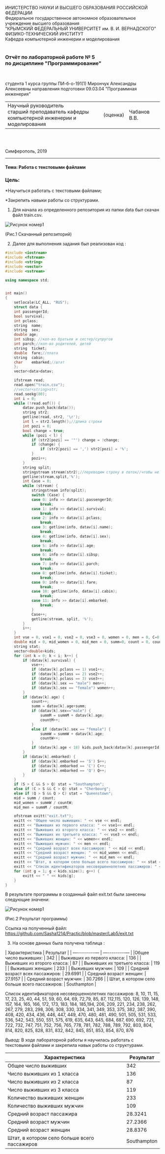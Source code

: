 ИНИСТЕРСТВО НАУКИ  И ВЫСШЕГО ОБРАЗОВАНИЯ РОССИЙСКОЙ ФЕДЕРАЦИИ  
Федеральное государственное автономное образовательное учреждение высшего образования  
"КРЫМСКИЙ ФЕДЕРАЛЬНЫЙ УНИВЕРСИТЕТ им. В. И. ВЕРНАДСКОГО"  
ФИЗИКО-ТЕХНИЧЕСКИЙ ИНСТИТУТ  
Кафедра компьютерной инженерии и моделирования
<br/><br/>

### Отчёт по лабораторной работе № 5 <br/> по дисциплине "Программирование"
<br/>

студента 1 курса группы ПИ-б-о-191(1)
Мирончук Александры Алексеевны
направления подготовки 09.03.04 "Программная инженерия" 
<br/>

<table>
<tr><td>Научный руководитель<br/> старший преподаватель кафедры<br/> компьютерной инженерии и моделирования</td>
<td>(оценка)</td>
<td>Чабанов В.В.</td>
</tr>
</table>
<br/><br/>

Симферополь, 2019
***
#### Тема: Работа с текстовыми файлами

### Цель: 

*Научиться работать с текстовыми файлами;

*Закрепить навыки работы со структурами.

1. Для начала из определенного репозитория из папки data был скачан файл train.csv.
 
 ![Рисунок номер1](https://sun9-24.userapi.com/c856032/v856032266/21f433/tZECAxbyAdc.jpg)
 
 (Рис.1 Скачанный репозиторий) 
 
2. Далее для выполнения задания был реализован код :

```cpp
#include <iostream>
#include <fstream>
#include <string>
#include <vector>
#include <sstream>

using namespace std;


int main()
{
	setlocale(LC_ALL, "RUS");
	struct data {
	int	passengerId;
	bool survival;
	int	pclass;
	string	name;
	string	sex;
	double age;
	int	sibsp; //кол-во братьев и сестер/супругов
	int	parch;//кол-во родителей, детей
	string	ticket;
	double	fare;//плата
	string	cabin;
	char	embarked;//штат 
	};
	vector<data>datav;

	ifstream read;
	read.open("train.csv");
	//vector<string>str;
	read.seekg(80);
	int i = 0;
	while (!read.eof()) {
		datav.push_back(data());
		string str2;
		getline(read, str2, '\r');
		int l = str2.length();//длина строки
		int pozi = 0;
		bool change = true;
		while (pozi < l) {
			if (str2[pozi] == '"') change = !change;
			if (change) {
				if (str2[pozi] == ',') str2[pozi] = '%';
			}
			pozi++;
		}
		string split;
		stringstream stream(str2);//переводим строку в поток//чтобы не было конфликта типов
		getline(stream,split,'%');
		int Case = 0;
		while (stream) {
			stringstream info(split);
			switch (Case) {
			case 0: info >> datav[i].passengerId;
				break;
			case 1: info >> datav[i].survival;
				break;
			case 2: info >> datav[i].pclass;
				break;
			case 3: getline(info, datav[i].name);
				break;
			case 4: getline(info, datav[i].sex);
				break;
			case 5: info >> datav[i].age;
				break;
			case 6: info >> datav[i].sibsp;
				break;
			case 7: info >> datav[i].parch;
				break;
			case 8: getline(info, datav[i].ticket);
				break;
			case 9: info >> datav[i].fare;
				break;
			case 10: getline(info, datav[i].cabin);
				break;
			case 11: info >> datav[i].embarked;
				break;
			}
			Case++;
			getline(stream, split, '%');
		}
		i++;
	}
	int vse = 0, vse1 = 0, vse2 = 0, vse3 = 0, women = 0, men = 0, C=0, Q=0, S=0;
	double mid = 0, mid_women = 0, mid_men = 0, summ=0, count = 0, countW = 0, countM = 0, summW=0, summM=0;
	string stat;
	vector<double>kids;
	for (int k = 0; k < i; k++) {
		if (datav[k].survival) {
			vse++;
			if (datav[k].pclass == 1) vse1++;
			if (datav[k].pclass == 2) vse2++;
			if (datav[k].pclass == 3) vse3++;
			if (datav[k].sex == "male") men++;
			if (datav[k].sex == "female") women++;
		}
		if (datav[k].age) {
			count++;
			summ = datav[k].age+summ;
			if (datav[k].sex=="male") {
				summM = summM + datav[k].age;
				countM++;
			}
			else if (datav[k].sex == "female") {
				summW = summW + datav[k].age;
				countW++;
			}
			if (datav[k].age < 18) kids.push_back(datav[k].passengerId);
		}
		if (datav[k].embarked) {
			if (datav[k].embarked == 'S') S++;
			if (datav[k].embarked == 'C') C++;
			if (datav[k].embarked == 'Q') Q++;
		}
	}
	if (S > C && S > Q) stat = "Southampton";
	else if (C > S && C > Q) stat = "Cherbourg";
	else if (Q > S && Q > C) stat = "Queenstown";
	mid = summ / count;
	mid_women = summW / countW;
	mid_men = summM / countM;

	ofstream exitt("exit.txt");
	exitt << "Общее число выживших: " << vse << endl;
	exitt << "Выживших из первого класса: " << vse1<< endl;
	exitt << "Выживших из второго класса: " << vse2 << endl;
	exitt << "Выживших их третьего класса: " << vse3 << endl;
	exitt << "Выживших женщин: " << women<< endl;
	exitt << "Выживших мужчин: " << men << endl;
	exitt << "Средний возраст всех пассажиров: " << mid << endl;
	exitt << "Средний возраст женщин: " << mid_women << endl;
	exitt << "Средний возраст мужчин: " << mid_men << endl;
	exitt << "Штат, в котором село больше всего пассажиров: " << stat << endl;
	exitt << "Список идентификаторов несовершеннолетних пассажиров: " << kids[0];
	for (int g = 1; g < kids.size(); g++) {
		exitt << " " << kids[g];
	}
}

```
В результате программы в созданный файл exit.txt были занесены следующие значени:

![Рисунок номер1](https://sun9-32.userapi.com/c856032/v856032266/21f446/wh4CKBp1DOI.jpg)

(Рис.2 Результат программы)

Ссылка на полученный файл: https://github.com/Sasha1214/Practic/blob/master/Lab5/exit.txt

3. На основе данных была получена таблица :

| Характеристика | Результат |
| —---------— | —---------— |
|Общее число выживших: | 342 |
| Выживших из первого класса: | 136 |
| Выживших из второго класса: | 87 |
| Выживших их третьего класса: | 119 |
| Выживших женщин: | 233 |
| Выживших мужчин: | 109 |
| Средний возраст всех пассажиров: | 29.6991 |
| Средний возраст женщин: | 27.9157 |
| Средний возраст мужчин: | 30.7266 |
| Штат, в котором село больше всего пассажиров: | Southampton |

Список идентификаторов несовершеннолетних пассажиров: 8, 10, 11, 15, 17, 23, 25, 40, 44, 51, 59, 60, 64,
69, 72,79, 85, 87, 112,115, 120, 126, 139, 148, 157, 164, 165, 166, 172, 173, 183, 184, 185,194, 206, 209, 
221, 234, 238, 262, 267, 279, 283, 298, 306, 308, 330, 334, 341, 349, 353, 375, 382, 387, 390, 408, 
420, 434, 436, 446, 447, 449, 470, 480, 481, 490, 501, 505, 531, 533, 536, 542, 543, 550, 551, 575,
619, 635, 643, 645, 684, 687, 690, 692, 721, 722, 732, 747, 751, 752, 756, 765, 778, 781, 782, 788, 789,
792, 803, 804, 814, 820, 825, 828, 831, 832, 842, 845, 851, 853, 854, 870, 876 <br/>

*Вывод*: В ходе лабораторной работы я научилась работать с текстовыми файлами и закрепила навык работы со структурами.


| Характеристика  | Результат |
| ------------- | ------------- |
| Общее число выживших | 342  |
| Число выживших из 1 класса  | 136  |
| Число выживших из 2 класса  | 87  |
| Число выживших из 3 класса  | 119  |
| Количество выживших женщин  | 233  |
| Количество выживших мужчин  | 109  |
| Средний возраст пассажира  | 28.3241  |
| Средний возраст мужчин  | 27.2366  |
|Средний возраст женщин  | 28.8376  |
|Штат, в котором село больше всего пассажиров | Southampton  |





















